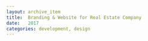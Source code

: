 ```yaml
---
layout: archive_item
title:  Branding & Website for Real Estate Company
date:   2017
categories: development, design
---
```





